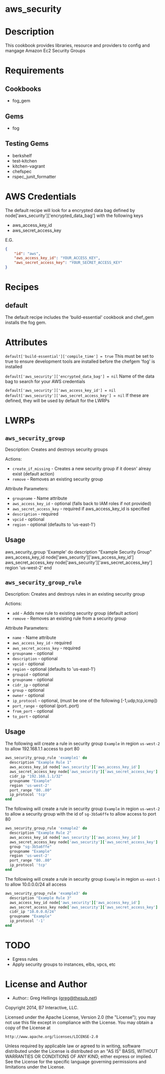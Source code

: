 # aws_security

Description
===========

This cookbook provides libraries, resource and providers to config and mangage Amazon Ec2 Security Groups

Requirements
============
## Cookbooks
* fog_gem

## Gems
* fog

## Testing Gems
* berkshelf
* test-kitchen
* kitchen-vagrant
* chefspec
* rspec_junit_formatter

AWS Credentials
===============

The default recipe will look for a encrypted data bag defined by node['aws_security']['encrypted_data_bag'] with the following keys
* aws_access_key_id
* aws_secret_access_key

E.G.
```json
{
    "id": "aws",
    "aws_access_key_id": "YOUR_ACCESS_KEY",
    "aws_secret_access_key": "YOUR_SECRET_ACCESS_KEY"
}
```

Recipes
=======

default
-------

The default recipe includes the 'build-essential' cookbook and chef_gem installs the fog gem.

Attributes
==========

`default['build-essential']['compile_time'] = true`
This must be set to true to ensure development tools are installed before the chefgem 'fog' is installed

`default['aws_security']['encrypted_data_bag'] = nil`
Name of the data bag to search for your AWS credentials

`default['aws_security']['aws_access_key_id'] = nil`
`default['aws_security']['aws_secret_access_key'] = nil`
If these are defined, they will be used by default for the LWRPs



LWRPs
=====

`aws_security_group`
-------------------- 
Description:
Creates and destroys security groups

Actions:
* `create_if_missing` - Creates a new security group if it doesn' alreay exist (default action)
* `remove` - Removes an existing security group

Attribute Parameters:
* `groupname` - Name attribute
* `aws_access_key_id` - optional (falls back to IAM roles if not provided)
* `aws_secret_access_key` - required if aws_access_key_id is specified
* `description` - required
* `vpcid` - optional
* `region` - optional (defaults to 'us-east-1')

## Usage

aws_security_group 'Example' do
  description "Example Security Group"
  aws_access_key_id node['aws_security']['aws_access_key_id'] 
  aws_secret_access_key node['aws_security']['aws_secret_access_key']
  region 'us-west-2'
end


`aws_security_group_rule`
-------------------------
Description:
Creates and destroys rules in an existing security group

Actions:
* `add` - Adds new rule to existing security group (default action)
* `remove` - Removes an existing rule from a security group

Attribute Parameters:
* `name` - Name attribute
* `aws_access_key_id` - required
* `aws_secret_access_key` - required
* `groupname` - optional
* `description` - optional 
* `vpcid` - optional
* `region` - optional (defaults to 'us-east-1')
* `groupid` - optional
* `groupname` - optional
* `cidr_ip` - optional
* `group` - optional
* `owner` - optional
* `ip_protocol` - optional, (must be one of the following [-1,udp,tcp,icmp])
* `port_range` - optional (port..port)
* `from_port` - optional
* `to_port` - optional

## Usage

The following will create a rule in security group `Example` in region `us-west-2` to allow 192.168.1.1 access to port 80

```ruby
aws_security_group_rule 'example1' do
  description "Example Rule 1"
  aws_access_key_id node['aws_security']['aws_access_key_id']
  aws_secret_access_key node['aws_security']['aws_secret_access_key']
  cidr_ip "192.168.1.1/32"
  groupname "Example"
  region 'us-west-2'
  port_range "80..80"
  ip_protocol 'tcp'
end
```

The following will create a rule in security group `Example` in region `us-west-2` to allow a security group with the id of `sg-3b5a6ffe` to allow access to port 80 

```ruby
aws_security_group_rule 'exmaple2' do
  description "Example Rule 2"
  aws_access_key_id node['aws_security']['aws_access_key_id']
  aws_secret_access_key node['aws_security']['aws_secret_access_key']
  group "sg-3b5a6ffe"
  groupname "Example"
  region 'us-west-2'
  port_range "80..80"
  ip_protocol 'tcp'
end
```

The following will create a rule in security group `Example` in region `us-east-1` to allow 10.0.0.0/24 all access

```ruby
aws_security_group_rule 'example3' do
  description "Example Rule 3"
  aws_access_key_id node['aws_security']['aws_access_key_id']
  aws_secret_access_key node['aws_security']['aws_secret_access_key']
  cidr_ip "10.0.0.0/24"
  groupname "Example"
  ip_protocol '-1'
end
```

TODO
====

* Egress rules
* Apply security groups to instances, elbs, vpcs, etc


License and Author
==================

* Author:: Greg Hellings (<greg@thesub.net>)


Copyright 2014, B7 Interactive, LLC.

Licensed under the Apache License, Version 2.0 (the "License");
you may not use this file except in compliance with the License.
You may obtain a copy of the License at

    http://www.apache.org/licenses/LICENSE-2.0

Unless required by applicable law or agreed to in writing, software
distributed under the License is distributed on an "AS IS" BASIS,
WITHOUT WARRANTIES OR CONDITIONS OF ANY KIND, either express or implied.
See the License for the specific language governing permissions and
limitations under the License.



